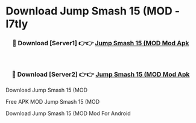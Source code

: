 # Download Jump Smash 15 (MOD - l7tly



<div align="center">
<h3>🔴 Download [Server1] 👉👉 <a href="https://momento.my/?title=Jump_Smash_15_(MOD">Jump Smash 15 (MOD Mod Apk</a></h3><br>

<h3>🔴 Download [Server2] 👉👉 <a href="https://momento.my/?title=Jump_Smash_15_(MOD">Jump Smash 15 (MOD Mod Apk</a></h3>
</div>



Download Jump Smash 15 (MOD 

Free APK MOD Jump Smash 15 (MOD 

Download Jump Smash 15 (MOD Mod For Android
